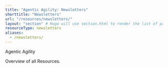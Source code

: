 ```yaml
---
title: "Agentic Agility: Newsletters"
shorttitle: "Newsletters"
url: "/resources/newsletters/"
layout: "section" # Hugo will use section.html to render the list of pages
resourceType: newsletters
aliases:
  - /newsletters/
---
```


Agentic Agility

Overview of all Resources.
